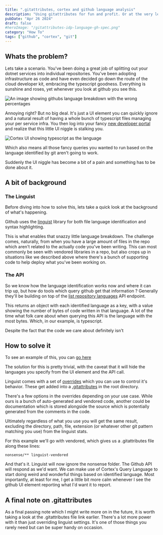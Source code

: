 ```yaml
---
title: ".gitattributes, cortex and github language analysis"
description: "Using gitattributes for fun and profit. Or at the very least, getting a more accurate language analysis"
pubDate: "Apr 26 2024"
draft: false
#heroImage: "/gitattributes-idp-language-gh-spec.png"
category: "How To"
tags: ["github", "cortex", "git"]
---
```


## Whats the problem?

Lets take a scenario. You've been doing a great job of splitting out your dotnet services into individual repositories. You've been adopting infrastructure as code and have even decided go down the route of the cloud developer kit, embracing the typescript goodness. Everything is sunshine and roses, yet whenever you look at github you see this.

![An image showing githubs language breakdown with the wrong percentages](/gitattributes-idp-language-gh-spec.png)

Annoying right? But no big deal. It's just a UI element you can quickly ignore and a natural result of having a whole bunch of typescript files managing your per service infra. You then log into your fancy [new developer portal](https://www.cortex.io/) and realize that this little UI niggle is stalking you.

![Cortex UI showing typescript as the language](/gitattributes-idp-language-cortex.png)

Which also means all those fancy queries you wanted to run based on the language identified by git aren't going to work.

Suddenly the UI niggle has become a bit of a pain and something has to be done about it.


## A bit of background

### The Linguist
Before diving into how to solve this, lets take a quick look at the background of what's happening. 

Github uses the [linguist](https://docs.github.com/en/repositories/managing-your-repositorys-settings-and-features/customizing-your-repository/about-repository-languages) library for both file language identification and syntax highlighting.

This is what enables that snazzy little language breakdown. The challenge comes, naturally, from when you have a large amount of files in the repo which aren't related to the actually code you've been writing. This can most commonly be seen with vendored libraries in a repo, but also crops up in situations like we described above where there's a bunch of supporting code to help deploy what you've been working on.

### The API

So we know how the language identification works now and where it can trip up, but how do tools which query github get that information ? Generally they'll be building on top of the [list repository languages](https://docs.github.com/en/rest/repos/repos?apiVersion=2022-11-28#list-repository-languages) API endpoint.

This returns an object with each identified language as a key, with a value showing the number of bytes of code written in that language. A lot of the time what folk care about when querying this API is the language with the most bytes. Which, in our example, is typescript. 

Despite the fact that the code we care about definitely isn't


## How to solve it

To see an example of this, you can [go here](https://github.com/obowersa/gitattributes-linguist-exception)

The solution for this is pretty trivial, with the caveat that it will hide the languages you specify from the UI element and the API call.

Linguist comes with a set of [overrides](https://github.com/github-linguist/linguist/blob/master/docs/overrides.md) which you can use to control it's behavior. These get added into a [.gitattributes](https://git-scm.com/docs/gitattributes) in the root directory.

There's a few options in the overrides depending on your use case. While ours is a bunch of auto-generated and vendored code, another could be documentation which is stored alongside the source which is potentially generated from the comments in the code.

Ultimately regardless of what you use you will get the same result, excluding the directory, path, file, extension (or whatever other git pattern matching you use) from the linguist stats.

For this example we'll go with vendored, which gives us a .gitattributes file along these lines:
```
nonsense/** linguist-vendored
```

And that's it. Linguist will now ignore the nonsense folder. The Github API will respond as we'd want. We can make use of Cortex's Query Language to start doing weird and wonderful things based on identified language. Most importantly, at least for me, I get a little bit more calm whenever I see the github UI element reporting what I'd want it to report.

## A final note on .gitattributes

As a final passing note which I might write more on in the future, it is worth taking a look at the .gitattributes file link earlier. There's a lot more power with it than just overriding linguist settings. It's one of those things you rarely need but can be super handy on occasion.

